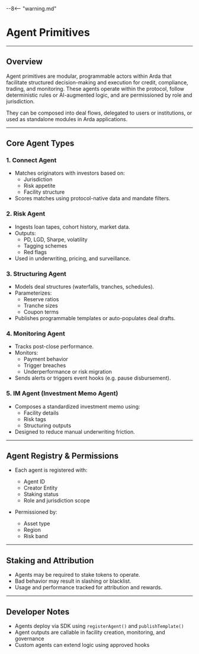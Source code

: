 --8<-- "warning.md"
# Agent Primitives

---

## Overview

Agent primitives are modular, programmable actors within Arda that facilitate structured decision-making and execution for credit, compliance, trading, and monitoring. These agents operate within the protocol, follow deterministic rules or AI-augmented logic, and are permissioned by role and jurisdiction.

They can be composed into deal flows, delegated to users or institutions, or used as standalone modules in Arda applications.

---

## Core Agent Types

### 1. **Connect Agent**
- Matches originators with investors based on:
  - Jurisdiction
  - Risk appetite
  - Facility structure
- Scores matches using protocol-native data and mandate filters.

### 2. **Risk Agent**
- Ingests loan tapes, cohort history, market data.
- Outputs:
  - PD, LGD, Sharpe, volatility
  - Tagging schemes
  - Red flags
- Used in underwriting, pricing, and surveillance.

### 3. **Structuring Agent**
- Models deal structures (waterfalls, tranches, schedules).
- Parameterizes:
  - Reserve ratios
  - Tranche sizes
  - Coupon terms
- Publishes programmable templates or auto-populates deal drafts.

### 4. **Monitoring Agent**
- Tracks post-close performance.
- Monitors:
  - Payment behavior
  - Trigger breaches
  - Underperformance or risk migration
- Sends alerts or triggers event hooks (e.g. pause disbursement).

### 5. **IM Agent (Investment Memo Agent)**
- Composes a standardized investment memo using:
  - Facility details
  - Risk tags
  - Structuring outputs
- Designed to reduce manual underwriting friction.

---

## Agent Registry & Permissions

- Each agent is registered with:
  - Agent ID
  - Creator Entity
  - Staking status
  - Role and jurisdiction scope

- Permissioned by:
  - Asset type
  - Region
  - Risk band

---

## Staking and Attribution

- Agents may be required to stake tokens to operate.
- Bad behavior may result in slashing or blacklist.
- Usage and performance tracked for attribution and rewards.

---

## Developer Notes

- Agents deploy via SDK using `registerAgent()` and `publishTemplate()`
- Agent outputs are callable in facility creation, monitoring, and governance
- Custom agents can extend logic using approved hooks
